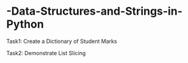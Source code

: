 # -Data-Structures-and-Strings-in-Python
Task1: Create a Dictionary of Student Marks

Task2: Demonstrate List Slicing 


